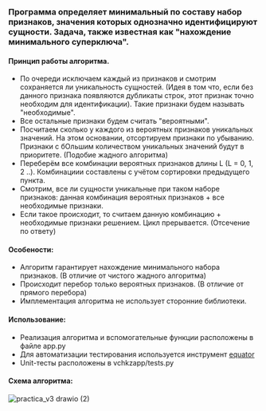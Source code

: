 ### Программа определяет минимальный по составу набор признаков, значения которых однозначно идентифицируют сущности. Задача, также известная как "нахождение минимального суперключа".

#### Принцип работы алгоритма.
- По очереди исключаем каждый из признаков и смотрим сохраняется ли уникальность сущностей. (Идея в том что, если без данного признака появляются дубликаты строк, этот признак точно необходим для идентификации). Такие признаки будем называть "необходимые".
- Все остальные признаки будем считать "вероятными".
- Посчитаем сколько у каждого из вероятных признаков уникальных значений. На этом основании, отсортируем признаки по убыванию. Признаки с бОльшим количеством уникальных значений будут в приоритете. (Подобие жадного алгоритма)
- Переберём все комбинации вероятных признаков длины L (L = 0, 1, 2 ..). Комбинациии составлены с учётом сортировки предыдущего пункта.
- Смотрим, все ли сущности уникальные при таком наборе признаков: данная комбинация вероятных признаков + все необходимые признаки.
- Если такое происходит, то считаем данную комбинацию + необходимые признаки решением. Цикл прерывается. (Отсечение по ответу)

#### Особености:
- Алгоритм гарантирует нахождение минимального набора признаков. (В отличие от чистого жадного алгоритма)
- Происходит перебор только вероятных признаков. (В отличие от прямого перебора)
- Имплементация алгоритма не использует сторонние библиотеки.

#### Использование:
- Реализация алгоритма и вспомогательные функции расположены в файле app.py
- Для автоматизации тестирования используется инструмент [equator](https://github.com/garpixcms/eqator)
- Unit-тесты расположены в vchkzapp/tests.py

#### Схема алгоритма:
![practica_v3 drawio (2)](https://github.com/user-attachments/assets/081257c1-1a63-47d5-9eec-5ab309569014)
